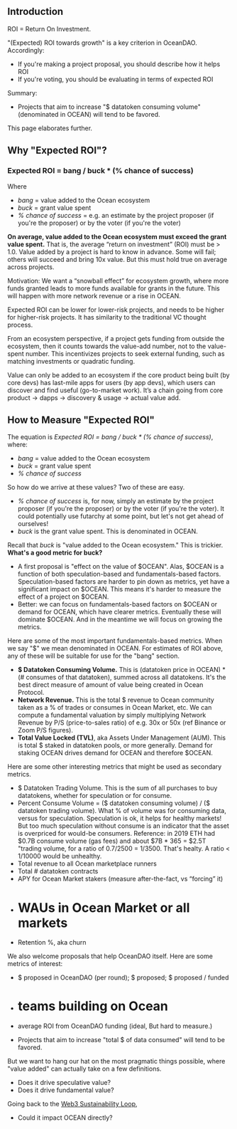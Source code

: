 ## Introduction

ROI = Return On Investment.

"(Expected) ROI towards growth" is a key criterion in OceanDAO. Accordingly:
- If you're making a project proposal, you should describe how it helps ROI
- If you're voting, you should be evaluating in terms of expected ROI

Summary: 
- Projects that aim to increase "$ datatoken consuming volume" (denominated in OCEAN) will tend to be favored.

This page elaborates further.

## Why "Expected ROI"?

### Expected ROI = bang / buck * (% chance of success)
Where 
* *bang* = value added to the Ocean ecosystem 
* *buck* = grant value spent
* *% chance of success* = e.g. an estimate by the project proposer (if you're the proposer) or by the voter (if you're the voter)

**On average, value added to the Ocean ecosystem must exceed the grant value spent.** That is, the average “return on investment” (ROI) must be > 1.0. Value added by a project is hard to know in advance. Some will fail; others will succeed and bring 10x value. But this must hold true on average across projects.

Motivation: We want a “snowball effect” for ecosystem growth, where more funds granted leads to more funds available for grants in the future. This will happen with more network revenue or a rise in OCEAN.

Expected ROI can be lower for lower-risk projects, and needs to be higher for higher-risk projects. It has similarity to the traditional VC thought process.

From an ecosystem perspective, if a project gets funding from outside the ecosystem, then it counts towards the value-add number, not to the value-spent number. This incentivizes projects to seek external funding, such as matching investments or quadratic funding.

Value can only be added to an ecosystem if the core product being built (by core devs) has last-mile apps for users (by app devs), which users can discover and find useful (go-to-market work). It’s a chain going from core product → dapps → discovery & usage → actual value add.


## How to Measure "Expected ROI"

The equation is *Expected ROI = bang / buck * (% chance of success)*, where:
* *bang* = value added to the Ocean ecosystem 
* *buck* = grant value spent
* *% chance of success* 

So how do we arrive at these values? Two of these are easy.
 * *% chance of success* is, for now, simply an estimate by the project proposer (if you're the proposer) or by the voter (if you're the voter). It could potentially use futarchy at some point, but let's not get ahead of ourselves!
 * *buck* is the grant value spent. This is denominated in OCEAN.

Recall that *buck* is "value added to the Ocean ecosystem." This is trickier. **What's a good metric for buck?**
* A first proposal is "effect on the value of $OCEAN". Alas, $OCEAN is a function of both speculation-based and fundamentals-based factors.  Speculation-based factors are harder to pin down as metrics, yet have a significant impact on $OCEAN. This means it's harder to measure the effect of a project on $OCEAN.
* Better: we can focus on fundamentals-based factors on $OCEAN or demand for OCEAN, which have clearer metrics. Eventually these will dominate $OCEAN. And in the meantime we will focus on growing the  metrics.

Here are some of the most important fundamentals-based metrics. When we say "$" we mean denominated in OCEAN. For estimates of ROI above, any of these will be suitable for use for the "bang" section.
* **$ Datatoken Consuming Volume.** This is (datatoken price in OCEAN) * (# consumes of that datatoken), summed across all datatokens. It's the best direct measure of amount of value being created in Ocean Protocol. 
* **Network Revenue.** This is the total $ revenue to Ocean community taken as a % of trades or consumes in Ocean Market, etc. We can compute a fundamental valuation by simply multiplying Network Revenue by P/S (price-to-sales ratio) of e.g. 30x or 50x (ref Binance or Zoom P/S figures).   
* **Total Value Locked (TVL)**, aka Assets Under Management (AUM). This is total $ staked in datatoken pools, or more generally. Demand for staking OCEAN drives demand for OCEAN and therefore $OCEAN. 

Here are some other interesting metrics that might be used as secondary metrics. 
* $ Datatoken Trading Volume. This is the sum of all purchases to buy datatokens, whether for speculation or for consume.
* Percent Consume Volume = ($ datatoken consuming volume) / ($ datatoken trading volume). What % of volume was for consuming data, versus for speculation. Speculation is ok, it helps for healthy markets! But too much speculation without consume is an indicator that the asset is overpriced for would-be consumers. Reference: in 2019 ETH had $0.7B consume volume (gas fees) and about $7B * 365 = $2.5T "trading volume, for a ratio of 0.7/2500 = 1/3500. That's healty. A ratio < 1/10000 would be unhealthy.
* Total revenue to all Ocean marketplace runners
* Total # datatoken contracts
* APY for Ocean Market stakers (measure after-the-fact, vs “forcing” it)
* # WAUs in Ocean Market or all markets
* Retention %, aka churn

We also welcome proposals that help OceanDAO itself. Here are some metrics of interest:
* $ proposed in OceanDAO (per round); $ proposed; $ proposed / funded
* # teams building on Ocean
* average ROI from OceanDAO funding (ideal, But hard to measure.)


- Projects that aim to increase "total $ of data consumed" will tend to be favored.

 But we want to hang our hat on the most pragmatic things possible, where "value added" can actually take on a few definitions.

 * Does it drive speculative value?
 * Does it drive fundamental value?

Going back to the [Web3 Sustainability Loop](https://blog.oceanprotocol.com/the-web3-sustainability-loop-b2a4097a36e), 


* Could it impact OCEAN directly?


